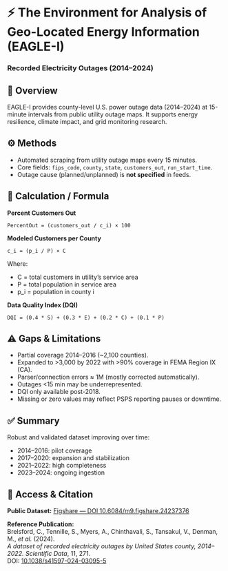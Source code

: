 # ⚡ The Environment for Analysis of Geo-Located Energy Information (EAGLE-I)
### Recorded Electricity Outages (2014–2024)

## 📘 Overview
EAGLE-I provides county-level U.S. power outage data (2014–2024) at 15-minute intervals from public utility outage maps.
It supports energy resilience, climate impact, and grid monitoring research.

## ⚙️ Methods
- Automated scraping from utility outage maps every 15 minutes.
- Core fields: `fips_code`, `county`, `state`, `customers_out`, `run_start_time`.
- Outage cause (planned/unplanned) is **not specified** in feeds.

## 🧮 Calculation / Formula
**Percent Customers Out**
```
PercentOut = (customers_out / c_i) × 100
```
**Modeled Customers per County**
```
c_i = (p_i / P) × C
```
Where:
- C = total customers in utility’s service area
- P = total population in service area
- p_i = population in county i

**Data Quality Index (DQI)**
```
DQI = (0.4 * S) + (0.3 * E) + (0.2 * C) + (0.1 * P)
```

## ⚠️ Gaps & Limitations
- Partial coverage 2014–2016 (~2,100 counties).
- Expanded to >3,000 by 2022 with >90% coverage in FEMA Region IX (CA).
- Parser/connection errors ≈ 1M (mostly corrected automatically).
- Outages <15 min may be underrepresented.
- DQI only available post-2018.
- Missing or zero values may reflect PSPS reporting pauses or downtime.

## ✅ Summary
Robust and validated dataset improving over time:
- 2014–2016: pilot coverage  
- 2017–2020: expansion and stabilization  
- 2021–2022: high completeness  
- 2023–2024: ongoing ingestion  

## 🔗 Access & Citation
**Public Dataset:** [Figshare — DOI 10.6084/m9.figshare.24237376](https://doi.org/10.6084/m9.figshare.24237376)

**Reference Publication:**  
Brelsford, C., Tennille, S., Myers, A., Chinthavali, S., Tansakul, V., Denman, M., *et al.* (2024).  
*A dataset of recorded electricity outages by United States county, 2014–2022.* *Scientific Data*, 11, 271.  
DOI: [10.1038/s41597-024-03095-5](https://doi.org/10.1038/s41597-024-03095-5)
